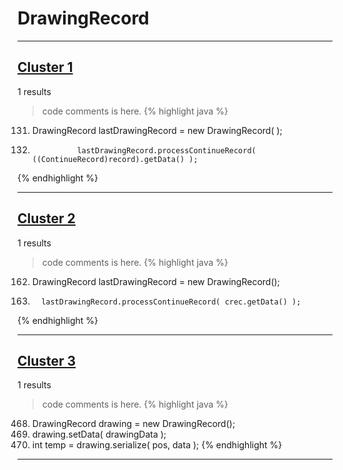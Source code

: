 # DrawingRecord

***

## [Cluster 1](./1)
1 results
> code comments is here.
{% highlight java %}
131. DrawingRecord lastDrawingRecord = new DrawingRecord( );
163.               lastDrawingRecord.processContinueRecord( ((ContinueRecord)record).getData() );
{% endhighlight %}

***

## [Cluster 2](./2)
1 results
> code comments is here.
{% highlight java %}
162. DrawingRecord lastDrawingRecord = new DrawingRecord();
222.       lastDrawingRecord.processContinueRecord( crec.getData() );
{% endhighlight %}

***

## [Cluster 3](./3)
1 results
> code comments is here.
{% highlight java %}
468. DrawingRecord drawing = new DrawingRecord();
471. drawing.setData( drawingData );
472. int temp = drawing.serialize( pos, data );
{% endhighlight %}

***

